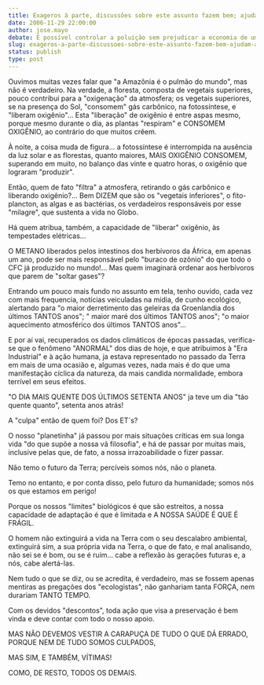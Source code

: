 ```yaml
---
title: Exageros à parte, discussões sobre este assunto fazem bem; ajudam a conscientizar!
date: 2006-11-29 22:00:00
author: jose.mayo
debate: É possível controlar a poluição sem prejudicar a economia de um país?
slug: exageros-a-parte-discussoes-sobre-este-assunto-fazem-bem-ajudam-a-conscientizar
status: publish 
type: post
---
```


Ouvimos muitas vezes falar que "a Amazônia é o pulmão do mundo", mas não é verdadeiro. Na verdade, a floresta, composta de vegetais superiores, pouco contribui para a "oxigenação" da atmosfera; os vegetais superiores, se na presença do Sol, "consomem" gás carbônico, na fotossíntese, e "liberam oxigênio"... Esta "liberação" de oxigênio é entre aspas mesmo, porque mesmo durante o dia, as plantas "respiram" e CONSOMEM OXIGÊNIO, ao contrário do que muitos crêem.  

À noite, a coisa muda de figura... a fotossíntese é interrompida na ausência da luz solar e as florestas, quanto maiores, MAIS OXIGÊNIO CONSOMEM, superando em muito, no balanço das vinte e quatro horas, o oxigênio que lograram "produzir".  

Então, quem de fato "filtra" a atmosfera, retirando o gás carbônico e liberando oxigênio?... Bem DIZEM que são os "vegetais inferiores", o fito-plancton, as algas e as bactérias, os verdadeiros responsáveis por esse "milagre", que sustenta a vida no Globo.  

Há quem atribua, também, a capacidade de "liberar" oxigênio, às tempestades elétricas...  

O METANO liberados pelos intestinos dos herbívoros da África, em apenas um ano, pode ser mais responsável pelo "buraco de ozônio" do que todo o CFC já produzido no mundo!... Mas quem imaginará ordenar aos herbívoros que parem de "soltar gases"?   

Entrando um pouco mais fundo no assunto em tela, tenho ouvido, cada vez com mais frequencia, notícias veiculadas na mídia, de cunho ecológico, alertando para "o maior derretimento das geleiras da Groenlandia dos últimos TANTOS anos"; " maior maré dos últimos TANTOS anos"; "o maior aquecimento atmosférico dos últimos TANTOS anos"...   

E por aí vai, recuperados os dados climáticos de épocas passadas, verifica-se que o fenômeno "ANORMAL" dos dias de hoje, e que atribuimos à "Era Industrial" e à ação humana, ja estava representado no passado da Terra em mais de uma ocasião e, algumas vezes, nada mais é do que uma manifestação cíclica da natureza, da mais candida normalidade, embora terrível em seus efeitos.  

"O DIA MAIS QUENTE DOS ÚLTIMOS SETENTA ANOS" ja teve um dia "táo quente quanto", setenta anos atrás!   

A "culpa" então de quem foi? Dos ET´s?   

O nosso "planetinha" já passou por mais situações críticas em sua longa vida "do que supõe a nossa vã filosofia", e há de passar por muitas mais, inclusive pelas que, de fato, a nossa irrazoabilidade o fizer passar.  

Não temo o futuro da Terra; percíveis somos nós, não o planeta.  

Temo no entanto, e por conta disso, pelo futuro da humanidade; somos nós os que estamos em perigo!   

Porque os nossos "limites" biológicos é que são estreitos, a nossa capacidade de adaptação é que é limitada e A NOSSA SAÚDE É QUE É FRÁGIL.  

O homem não extinguirá a vida na Terra com o seu descalabro ambiental, extinguirá sim, a sua própria vida na Terra, o que de fato, e mal analisando, não sei se é bom, ou se é ruim... cabe a reflexão às gerações futuras e, a nós, cabe alertá-las.  

Nem tudo o que se diz, ou se acredita, é verdadeiro, mas se fossem apenas mentiras as pregações dos "ecologistas", não ganhariam tanta FORÇA, nem durariam TANTO TEMPO.  

Com os devidos "descontos", toda ação que visa a preservação é bem vinda e deve contar com todo o nosso apoio.   

MAS NÃO DEVEMOS VESTIR A CARAPUÇA DE TUDO O QUE DÁ ERRADO, PORQUE NEM DE TUDO SOMOS CULPADOS,   

MAS SIM, E TAMBÉM, VÍTIMAS!   

COMO, DE RESTO, TODOS OS DEMAIS.  


